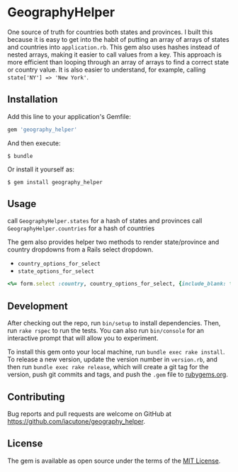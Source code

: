 # GeographyHelper

One source of truth for countries both states and provinces. I built this because it is easy to get into the habit of putting an array of arrays of states and countries into `application.rb`. This gem also uses hashes instead of nested arrays, making it easier to call values from a key. This approach is more efficient than looping through an array of arrays to find a correct state or country value. It is also easier to understand, for example, calling `state['NY'] => 'New York'`.

## Installation

Add this line to your application's Gemfile:

```ruby
gem 'geography_helper'
```

And then execute:

    $ bundle

Or install it yourself as:

    $ gem install geography_helper

## Usage

call `GeographyHelper.states` for a hash of states and provinces
call `GeographyHelper.countries` for a hash of countries

The gem also provides helper two methods to render state/province and country dropdowns from a Rails select dropdown.

* `country_options_for_select`
* `state_options_for_select` 

``` ruby example.html.erb
<%= form.select :country, country_options_for_select, {include_blank: true} %>
```

## Development

After checking out the repo, run `bin/setup` to install dependencies. Then, run `rake rspec` to run the tests. You can also run `bin/console` for an interactive prompt that will allow you to experiment.

To install this gem onto your local machine, run `bundle exec rake install`. To release a new version, update the version number in `version.rb`, and then run `bundle exec rake release`, which will create a git tag for the version, push git commits and tags, and push the `.gem` file to [rubygems.org](https://rubygems.org).

## Contributing

Bug reports and pull requests are welcome on GitHub at https://github.com/iacutone/geography_helper.


## License

The gem is available as open source under the terms of the [MIT License](http://opensource.org/licenses/MIT).

